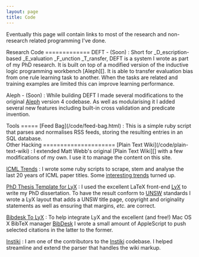 ```yaml
---
layout: page
title: Code
---
```

Eventually this page will contain links to most of the research and non-research
related programming I've done.

<div class="section" markdown="1">
Research Code
=============
DEFT - (Soon)
:	Short for _D_escription-based _E_valuation _F_unction _T_ransfer, DEFT is a
	system I wrote as part of my PhD research. It is built on top of a modified 
	version of the inductive logic programming workbench [Aleph][]. It is able 
	to transfer evaluation bias from one rule learning task to another. When the 
	tasks are related and training examples are limited this can improve 
	learning performance.

Aleph - (Soon)
:	While building DEFT I made several modifications to the original 
	[Aleph][] version 4 codebase. As well as modularising it I added several
	new features including built-in cross validation and predicate invention.

[Aleph]: http://web.comlab.ox.ac.uk/oucl/research/areas/machlearn/Aleph/
</div>

<div class="section" markdown="1">
Tools
=====
[Feed Bag](/code/feed-bag.html)
:	This is a simple ruby script that parses and normalises RSS feeds, storing 
	the resulting entries in an SQL database.
</div>

<div class="section" markdown="1">
Other Hacking
=====================
[Plain Text Wiki](/code/plain-text-wiki)
:	I extended Matt Webb's original [Plain Text Wiki][] with a few 
	modifications of my own. I use it to manage the content on this
	site.

[ICML Trends][icml]
:	I wrote some ruby scripts to scrape, stem and analyse the last 20
	years of ICML paper titles. Some [interesting trends][icml] turned up. 

[PhD Thesis Template for LyX][lyxthesis]
:	I used the excellent LaTeX front-end [LyX][] to write my PhD dissertation.
	To have the result conform to [UNSW][] standards I wrote a LyX layout that
	adds a UNSW title page, copyright and originality statements as well as
	ensuring that margins, _etc._ are correct. 

[Bibdesk To LyX][bibdesktolyx]
:	To help integrate LyX and the excellent (and free!) Mac OS X BibTeX manager 
	[BibDesk][] I wrote a small amount of AppleScript to push selected 
	citations in the latter to the former.

[Instiki][]
:	I am one of the contributors to the [Instiki][] codebase. I helped
	streamline and extend the parser that handles the wiki markup.
</div>

[icml]: http://threewordslong.com/blog/entry/60/ICML_Trends
[unsw]: http://www.unsw.edu.au/
[lyx]: http://lyx.org
[lyxthesis]: http://threewordslong.com/blog/entry/63/A_LyX_Thesis_Layout_for_UNSW_T
[Plain Text Wiki]: http://interconnected.org/home/2007/05/20/plain_text_wiki
[Instiki]: http://instiki.org
[bibdesktolyx]: http://threewordslong.com/projects/bibdesk_to_lyx
[bibdesk]: http://bibdesk.sourceforge.net/